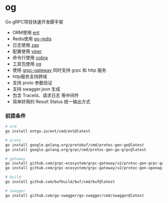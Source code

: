 # og

Go gRPC项目快速开发脚手架

- ORM使用 [ent](https://github.com/ent/ent)
- Redis使用 [go-redis](https://github.com/redis/go-redis)
- 日志使用 [zap](https://github.com/uber-go/zap)
- 配置使用 [viper](https://github.com/spf13/viper)
- 命令行使用 [cobra](https://github.com/spf13/cobra)
- 工具包使用 [og](https://github.com/noble-gase/ne)
- 使用 [grpc-gateway](https://github.com/grpc-ecosystem/grpc-gateway) 同时支持 grpc 和 http 服务
- http服务支持跨域
- 支持 proto 参数验证
- 支持 swagger.json 生成
- 包含 TraceId、请求日志 等中间件
- 简单好用的 Result Status 统一输出方式

### 前提条件

```sh
# orm
go install entgo.io/ent/cmd/ent@latest

# proto
go install google.golang.org/protobuf/cmd/protoc-gen-go@latest
go install google.golang.org/grpc/cmd/protoc-gen-go-grpc@latest

# gateway
go install github.com/grpc-ecosystem/grpc-gateway/v2/protoc-gen-grpc-gateway@latest
go install github.com/grpc-ecosystem/grpc-gateway/v2/protoc-gen-openapiv2@latest

# build
go install github.com/bufbuild/buf/cmd/buf@latest

# swagger
go install github.com/go-swagger/go-swagger/cmd/swagger@latest
```
